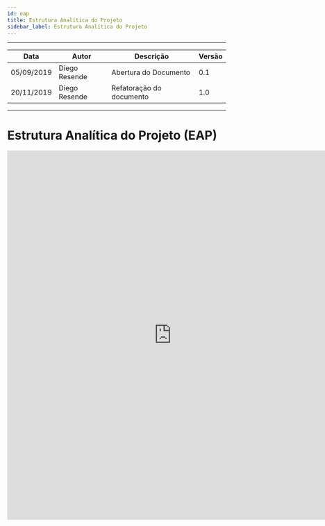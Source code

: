 ```yaml
---
id: eap
title: Estrutura Analítica do Projeto
sidebar_label: Estrutura Analítica do Projeto
---
```


---
| Data | Autor  | Descrição | Versão |
|--|--|--|--|
|05/09/2019|Diego Resende|Abertura do Documento|0.1|
|20/11/2019|Diego Resende|Refatoração do documento|1.0|
----

# Estrutura Analítica do Projeto (EAP)

<!-- [ ![enter image description here](https://lh3.googleusercontent.com/P_GRxqCHDn-PWg63KMJ1hbYrNR9mtrhcYyb4dl5WLadMTCLO7yeHtQobHT2SmEhmdnITjcdmRaeX) ] -->

<iframe frameborder="0" style="width:150%;height:850px;" src="https://www.draw.io/?lightbox=1&highlight=0000ff&edit=_blank&layers=1&nav=1&title=EAP-v2#R7V1bd5s4EP41fmwP4s6j4zjZ7rbnpEl3m%2B4bwYqtBiNXBifpr19xMyBhfOMizPohsQQoYr75RjOjS0bKZPl2S%2BzV4gueQXckS7O3kXI9kmUgyYD%2BCmve4xpNVuOKOUGz5Kas4gH9humTSW2AZnBduNHH2PXRqljpYM%2BDjl%2BoswnBr8XbnrFb%2FKsrew65igfHdvna72jmL5JaoFvZhT8gmi%2BSP23KenzhyXZe5gQHXvL3RrLyHH3iy0s7bSt50fXCnuHXXJUyHSkTgrEff1u%2BTaAbyjYVW%2FzczY6r234T6PmHPCDHD2xsN0he%2FRb5tOKKQPuF9sxLuum%2Fp6J5XSAfPqxsJyy%2FUvhHylX0wjBsEtDS9p3CwjNy3Ql2MYmeVoBkKNY0vMkn%2BAWmVzzswfBm7Pm5m2%2BiT1L%2FkHQBpOVYaVLFyr9yIoUNJD58y1UlIriFeAl98k5v2SqslOCR6mtSfM3AV9SkbpHDXU%2Fq7ETf5tumM5nTL4nYyyFQOAg%2BechB9miijMZG9FPBIZfCH3cE%2F4Q%2BPgEVBogb2VLATiCKEB6PCqgDFd0qgkLZ99HKfUwOI9AURiqH0Z1re%2FCnvaSvNww0LJVBw1C7QkPn0Ji%2BQSdgCDMATIBsCAMKvP%2F79usj%2BevXBtgv6MO%2F6u%2B7Hx9kU%2BeAgDM61CZF6D7h12lWEYp1FV5wkfdSAEiiJUz8BZ5jz3Y%2FY7xKZErNof%2BeCNUOKBmVq4W%2FdJOrVLbk%2FTF5Pir8CAsftbR4%2FZa%2FeP2elHaCs8YBcZI3URMMfZvMoV%2BwFOFLViJIoGv7aFP0N8rkHz06JsR%2Bz92wwsjz17mW78KKHFnlol6kCGdYxi1myG67dpg93GcQ49FqunbwqgYqAnk8vtLOomItFrB0%2FElFbEofpdwH8NSTG6Ie7RoHx3G0iyrohVAYiLrBHPUYscavGLFmNg797QwNWnODwq5Gz8WApT60yUFI26KelapdH8o5maecciDl8lBIJVBsK4%2FjJkc%2BjR0pVQbj%2BH2Sp%2FLOOdOQzjTEthMLgWvnBD5TRIesQYca7dY0SGM0SDtVg7TyuGaPBh073ADA%2BiGqVNkvILG%2BvSrXOkDRMWPICq2LptA6G8qdqtBMQ2w7nSm0zFK2ZoUud69V5Tilrtu9Pkg%2Fd3T9jJG8WedZZ7BPg6yGoeRTcd8gWUa%2BNKQ%2Fxk%2FUEAXE5gDvqTetW1XeNDWnXXnTO%2BDRumVao4HsjlcuCW%2FFZKiSpBkaZigf9E4phYKYldKYwhkln65DfyENgVd1JWz7wFoVKIKx1hgea%2FW%2BsFa1WmEtny3%2BNKNiRc8hS9k5Fvoukdx9GH6h3YcErtd2VD8EBmuyaOOuNTwGm31hsGa24hmbHIOvsRNsM82hd%2FwPWtc28dMHnuqi8dQ0B8dT7YxMYrvTP0rN0z%2FV8tgzKfQNLocyJ6SKFsWmWdchsbQ3k7QaaIWlB0zdhr7vJFj79MtEHo15pblItgrn%2B1qAE%2FzFs7UkehWTre1khTU%2Bei1l6z1aO8Niq66KxlZ5eGy1esNWrRW28utwWLaGieEJXgYen30aAmsNXTDW6h2z9gz26enOiBMm%2FptlH5CZlUtKkX78AyqzHkRuJbOUSrCw9t6Hc8Ilhh1KmHhyxwsuZgoWyEa%2FoteOVzt0MMLqyv8jbJk8coz9DDe259uFdPA9%2FBWgNfJxPIsTbqdBFzODY2mli%2FzThUeSaLQ1uw5j35D%2FmPueIy0tZZwNCyllM6pn7P6RNwMNUF3jqV5Ngq5HeQlojOpZrdgAjbMBU5dS3C%2FZMreOpJAZg8uwAKZaaQG2qzY75HzXwXDCeekIzp%2FD3Wb87kMo19QK2K7IXZLwIggT9HsHu%2B8vjt1Aqh7gRaC32jG92%2FfEzRJPXNRoGxwbbbfiu5u87z5ePiEKBUz99hlcQ2%2BD3Q2qaWO1IIyuDrQ73Dq4Aynew%2FqCPWpjyTbMCtGaUIkRTLE5G6Y%2B7LVmSSPcXmuLn9k9zkoLseVpV%2BQl7THtW49v6%2BVt47XzPD6Zt%2FvVrBFm1xXQZMaHA4zKWsUmD92FBXSLaZixb4bRjFOqcNsG94x0usR0NFkR3uxIZw1vMZx1cPbiYJo07DWp7DYvtQ0nyOKH1rIpwocVSblyCf6PWrmYVTj%2FxxrethGrN9tGTKna5rP3G3vGCIM5%2B8vUj2vf3DO3yW0nbWUxrsXnUa7hM%2FIQl0UJPfk7aknCGutyZkmq188bSmcmx6HECtxflvrn94dHByDF%2Fep%2BKDuv4Mp2Xlw8H2U7CWeBUDExB0YJZCfiYwqHD78JhUOCGQZqM%2BiMAS4lRt5uV2lYZTSilYhUqycW4azyqSdAGMy8c2MZcM7O12y3y1EqOQZgh92OtiouY7PtExqvi2S6zzIN1UvIzO68xR2Q8XnNnpmGWOm6Mg3sShILnGoa2DNYgNnYiVk7BFlyRABFDc7DmK64hky0pdpnMXZPglsDolGWj8K%2FwXW06XsQgHS4fXQHIHy4cg%2Bf7XDGQdRV0k3iI1x4kh6k0eMxTu1yjOPmaFXlxEEOyMxwabAt1ZVsZ7us1Zwg3YFT7wOteHARRtO0U48fBTJ72J7ckqbpNa9HKMcpFXiPNU0XStP0U48p5TStNZtmtBLUa3xy7x5uEHwdiTrdc55zUz3do1iCOTclB1f0zBBoneb2uKlU5dQInltks53wr9sQsF1W5bMMAS1m%2F7Qnvj37z0jK9D8%3D"></iframe>

